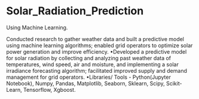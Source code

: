 # Solar_Radiation_Prediction


Using Machine Learning.


Conducted research to gather weather data and built a predictive model using machine learning algorithms; enabled grid operators to optimize solar power generation and improve efficiency.
•Developed a predictive model for solar radiation by collecting and analyzing past weather data of temperatures, wind speed, air and moisture, and implementing a solar irradiance forecasting algorithm; facilitated improved supply and demand management for grid operators.
•Libraries/ Tools - Python(Jupyter Notebook), Numpy, Pandas, Matplotlib, Seaborn, Sklearn, Scipy, Scikit-Learn, Tensorflow, Xgboost.
